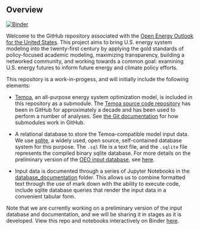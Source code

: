 ## Overview ##
[![Binder](https://mybinder.org/badge_logo.svg)](https://mybinder.org/v2/gh/TemoaProject/oeo/master)

Welcome to the GitHub repository associated with the [Open Energy Outlook for the United States](https://openenergyoutlook.org/). This project aims to bring U.S. energy system modeling into the twenty-first century by applying the gold standards of policy-focused academic modeling, maximizing transparency, building a networked community, and working towards a common goal: examining U.S. energy futures to inform future energy and climate policy efforts.

This repository is a work-in-progess, and will initially include the following elements:
* [Temoa](https://temoacloud.com/), an all-purpose energy system optimization model, is included in this repository as a submodule. The [Temoa source code repository](https://github.com/TemoaProject/temoa) has been in GitHub for approximately a decade and has been used to perform a number of analyses. See [the Git documentation](https://git-scm.com/book/en/v2/Git-Tools-Submodules) for how submodules work in GitHub.

* A relational database to store the Temoa-compatible model input data. We use [sqlite](https://sqlite.org/index.html), a widely  used, open source, self-contained database system for this purpose. The ```.sql``` file is a text file, and the ```.sqlite``` file represents the compiled binary sqlite database. For more details on the preliminary version of the [OEO input database](US_Regional.sqlite), see [here](InputDatabase_README.md).

* Input data is documented through a series of Jupyter Notebooks in the [database_documentation](database_documentation/) folder. This allows us to combine formatted text through the use of mark down with the ability to execute code, include sqlite database queries that render the input data in a convenient tabular form.

Note that we are currently working on a preliminary version of the input database and documentation, and we will be sharing it in stages as it is developed. View this repo and notebooks interactively on Binder [here](https://mybinder.org/v2/gh/TemoaProject/oeo/master).
